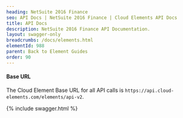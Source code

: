 ```yaml
---
heading: NetSuite 2016 Finance
seo: API Docs | NetSuite 2016 Finance | Cloud Elements API Docs
title: API Docs
description: NetSuite 2016 Finance API Documentation.
layout: swagger-only
breadcrumbs: /docs/elements.html
elementId: 988
parent: Back to Element Guides
order: 90
---
```


#### Base URL

The Cloud Element Base URL for all API calls is `https://api.cloud-elements.com/elements/api-v2`.

{% include swagger.html %}

